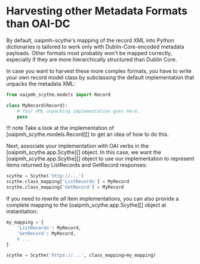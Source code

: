# Harvesting other Metadata Formats than OAI-DC

By default, oaipmh-scythe's mapping of the record XML into Python dictionaries
is tailored to work only with Dublin-Core-encoded metadata payloads.
Other formats most probably won't be mapped correctly, especially if
they are more hierarchically structured than Dublin Core.

In case you want to harvest these more complex formats, you have to
write your own record model class by subclassing the default
implementation that unpacks the metadata XML:

```python
from oaipmh_scythe.models import Record

class MyRecord(Record):
    # Your XML unpacking implementation goes here.
    pass
```

!!! note
    Take a look at the implementation of [oaipmh_scythe.models.Record][] to get an idea of
    how to do this.

Next, associate your implementation with OAI verbs in the [oaipmh_scythe.app.Scythe][] object.
In this case, we want the [oaipmh_scythe.app.Scythe][] object to use our implementation to represent items returned by
ListRecords and GetRecord responses:

```python
scythe = Scythe('http://...')
scythe.class_mapping['ListRecords'] = MyRecord
scythe.class_mapping['GetRecord'] = MyRecord
```

If you need to rewrite *all* item implementations, you can also provide
a complete mapping to the [oaipmh_scythe.app.Scythe][] object at instantiation:

```python
my_mapping = {
    'ListRecords': MyRecord,
    'GetRecord': MyRecord,
    # ...
}

scythe = Scythe('https://...', class_mapping=my_mapping)
```
